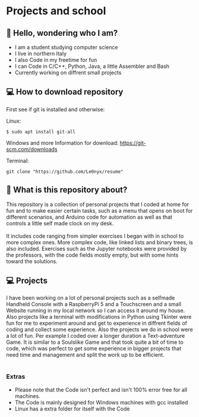 # Projects and school


## 👋 Hello, wondering who I am?
- I am a student studying computer science
- I live in northern Italy
- I also Code in my freetime for fun
- I can Code in C/C++, Python, Java, a little Assembler and Bash
- Currently working on diffrent small projects


## 💻 How to download repository
First see if git is installed and otherwise:

Linux:
```
$ sudo apt install git-all
```
Windows and more Information for download:
https://git-scm.com/downloads
<br>

Terminal:
```
git clone "https://github.com/Le0nyx/resume"
```

## 📌 What is this repository about?
This repository is a collection of personal projects that I coded at home for fun and to make easier certain tasks, such as a menu that opens on boot for different scenarios, and Arduino code for automation as well as that controls a little self made clock on my desk.
<br>
<br>
It includes code ranging from simpler exercises I began with in school to more complex ones. More complex code, like linked lists and binary trees, is also included. Exercises such as the Jupyter notebooks were provided by the professors, with the code fields mostly empty, but with some hints toward the solutions.
<br>
## 💻 Projects
I have been working on a lot of personal projects such as a selfmade Handheld Console with a RaspberryPi 5 and a Touchscreen and a small Website running in my local network so I can access it around my house. Also projects like a terminal with modifications in Python using Tkinter were fun for me to experiment around and get to experience in diffrent fields of coding and collect some experience. Also the projects we do in school were a lot of fun. Per example I coded over a longer duration a Text-adventure Game. It is similar to a Soulslike Game and that took quite a bit of time to code, which was perfect to get some experience in bigger projects that need time and management and split the work up to be efficient.
<br>
<br>
### Extras
- Please note that the Code isn't perfect and isn't 100% error free for all machines. 
- The Code is mainly designed for Windows machines with gcc installed
- Linux has a extra folder for itself with the Code
